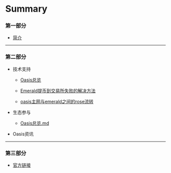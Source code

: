 # Summary

### 第一部分

* [简介](README.md)

------



### 第二部分

- 技术支持

  - [Oasis总览](./dev_support/Oasis总览.md)

  - [Emerald提币到交易所失败的解决方法](./dev_support/Emerald提币到币安失败解决方法.md)

  - [oasis主网与emerald之间的rose流转](./dev_support/oasis主网与emerald之间的rose流转/oasis主网与emerald之间的rose流转.md)

 
- 生态参与

  - [Oasis总览.md](./ecosystem_paticipate/Oasis总览.md)

- Oasis资讯

------



### 第三部分

- [官方链接](./oasis_info/Links.md)